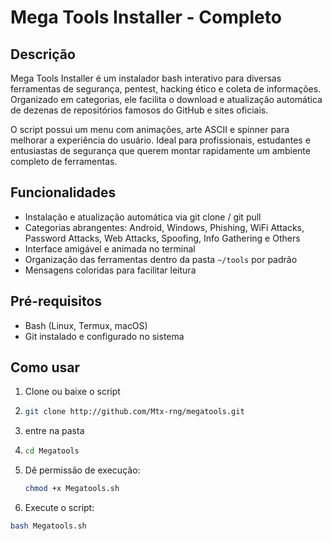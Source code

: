 # Mega Tools Installer - Completo

## Descrição

Mega Tools Installer é um instalador bash interativo para diversas ferramentas de segurança, pentest, hacking ético e coleta de informações. Organizado em categorias, ele facilita o download e atualização automática de dezenas de repositórios famosos do GitHub e sites oficiais.

O script possui um menu com animações, arte ASCII e spinner para melhorar a experiência do usuário. Ideal para profissionais, estudantes e entusiastas de segurança que querem montar rapidamente um ambiente completo de ferramentas.

## Funcionalidades

- Instalação e atualização automática via git clone / git pull
- Categorias abrangentes: Android, Windows, Phishing, WiFi Attacks, Password Attacks, Web Attacks, Spoofing, Info Gathering e Others
- Interface amigável e animada no terminal
- Organização das ferramentas dentro da pasta `~/tools` por padrão
- Mensagens coloridas para facilitar leitura

## Pré-requisitos

- Bash (Linux, Termux, macOS)
- Git instalado e configurado no sistema

## Como usar

1. Clone ou baixe o script
2. ```bash
   git clone http://github.com/Mtx-rng/megatools.git
3. entre na pasta
4. ```bash
   cd Megatools
5. Dê permissão de execução:
   ```bash
   chmod +x Megatools.sh

6. Execute o script:

```bash
bash Megatools.sh


